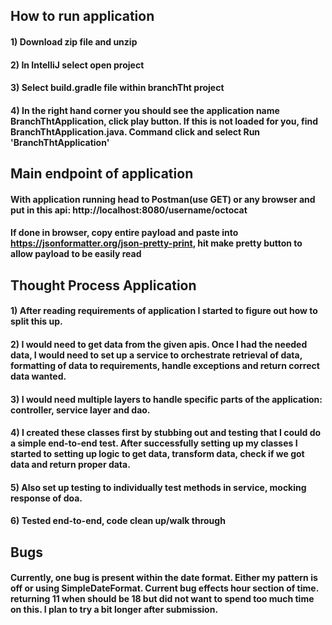 ## How to run application 
#### 1) Download zip file and unzip
#### 2) In IntelliJ select open project
#### 3) Select build.gradle file within branchTht project
#### 4) In the right hand corner you should see the application name BranchThtApplication, click play button. If this is not loaded for you, find BranchThtApplication.java. Command click and select Run 'BranchThtApplication'

## Main endpoint of application 
#### With application running head to Postman(use GET) or any browser and put in this api: http://localhost:8080/username/octocat
#### If done in browser, copy entire payload and paste into https://jsonformatter.org/json-pretty-print, hit make pretty button to allow payload to be easily read

## Thought Process Application
#### 1) After reading requirements of application I started to figure out how to split this up.
#### 2) I would need to get data from the given apis. Once I had the needed data, I would need to set up a service to orchestrate retrieval of data, formatting of data to requirements, handle exceptions and return correct data wanted.  
#### 3) I would need multiple layers to handle specific parts of the application: controller, service layer and dao. 
#### 4) I created these classes first by stubbing out and testing that I could do a simple end-to-end test. After successfully setting up my classes I started to setting up logic to get data, transform data, check if we got data and return proper data. 
#### 5) Also set up testing to individually test methods in service, mocking response of doa. 
#### 6) Tested end-to-end, code clean up/walk through 

## Bugs
#### Currently, one bug is present within the date format. Either my pattern is off or using SimpleDateFormat. Current bug effects hour section of time. returning 11 when should be 18 but did not want to spend too much time on this. I plan to try a bit longer after submission.  